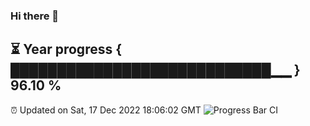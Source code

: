 ### Hi there 👋
⏳ Year progress { ████████████████████████████▁▁ } 96.10 %
---
⏰ Updated on Sat, 17 Dec 2022 18:06:02 GMT
![Progress Bar CI](https://github.com/Moyi321/Moyi321/workflows/Progress%20Bar%20CI/badge.svg)
